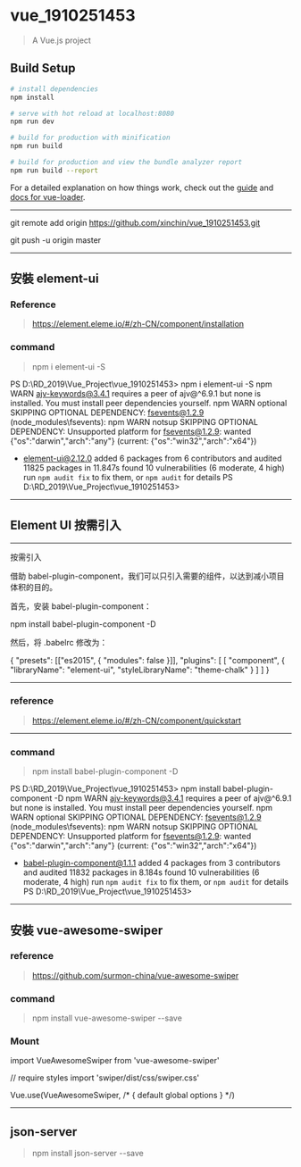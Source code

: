 # vue_1910251453

> A Vue.js project

## Build Setup

``` bash
# install dependencies
npm install

# serve with hot reload at localhost:8080
npm run dev

# build for production with minification
npm run build

# build for production and view the bundle analyzer report
npm run build --report
```

For a detailed explanation on how things work, check out the [guide](http://vuejs-templates.github.io/webpack/) and [docs for vue-loader](http://vuejs.github.io/vue-loader).



-----------

git remote add origin https://github.com/xinchin/vue_1910251453.git

git push -u origin master

-------
## 安裝 element-ui

### Reference

> https://element.eleme.io/#/zh-CN/component/installation

### command

> npm i element-ui -S


PS D:\RD_2019\Vue_Project\vue_1910251453> npm i element-ui -S
npm WARN ajv-keywords@3.4.1 requires a peer of ajv@^6.9.1 but none is installed. You must install peer dependencies yourself.
npm WARN optional SKIPPING OPTIONAL DEPENDENCY: fsevents@1.2.9 (node_modules\fsevents):
npm WARN notsup SKIPPING OPTIONAL DEPENDENCY: Unsupported platform for fsevents@1.2.9: wanted {"os":"darwin","arch":"any"} (current: {"os":"win32","arch":"x64"})

+ element-ui@2.12.0
added 6 packages from 6 contributors and audited 11825 packages in 11.847s
found 10 vulnerabilities (6 moderate, 4 high)
  run `npm audit fix` to fix them, or `npm audit` for details
PS D:\RD_2019\Vue_Project\vue_1910251453>

----------
## Element UI 按需引入
---------------
按需引入

借助 babel-plugin-component，我们可以只引入需要的组件，以达到减小项目体积的目的。

首先，安装 babel-plugin-component：

npm install babel-plugin-component -D

然后，将 .babelrc 修改为：

{
  "presets": [["es2015", { "modules": false }]],
  "plugins": [
    [
      "component",
      {
        "libraryName": "element-ui",
        "styleLibraryName": "theme-chalk"
      }
    ]
  ]
}

---------------

### reference
> https://element.eleme.io/#/zh-CN/component/quickstart

---------------

### command

> npm install babel-plugin-component -D

PS D:\RD_2019\Vue_Project\vue_1910251453> npm install babel-plugin-component -D
npm WARN ajv-keywords@3.4.1 requires a peer of ajv@^6.9.1 but none is installed. You must install peer dependencies yourself.
npm WARN optional SKIPPING OPTIONAL DEPENDENCY: fsevents@1.2.9 (node_modules\fsevents):
npm WARN notsup SKIPPING OPTIONAL DEPENDENCY: Unsupported platform for fsevents@1.2.9: wanted {"os":"darwin","arch":"any"} (current: {"os":"win32","arch":"x64"})

+ babel-plugin-component@1.1.1
added 4 packages from 3 contributors and audited 11832 packages in 8.184s
found 10 vulnerabilities (6 moderate, 4 high)
  run `npm audit fix` to fix them, or `npm audit` for details
PS D:\RD_2019\Vue_Project\vue_1910251453>

---------------

## 安裝 vue-awesome-swiper

### reference

> https://github.com/surmon-china/vue-awesome-swiper

### command
> npm install vue-awesome-swiper --save

### Mount

import VueAwesomeSwiper from 'vue-awesome-swiper'

// require styles
import 'swiper/dist/css/swiper.css'

Vue.use(VueAwesomeSwiper, /* { default global options } */)


------

## json-server

> npm install json-server --save


